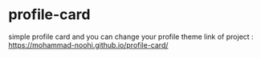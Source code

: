 # profile-card

simple profile card and you can change your profile theme
link of project : https://mohammad-noohi.github.io/profile-card/
